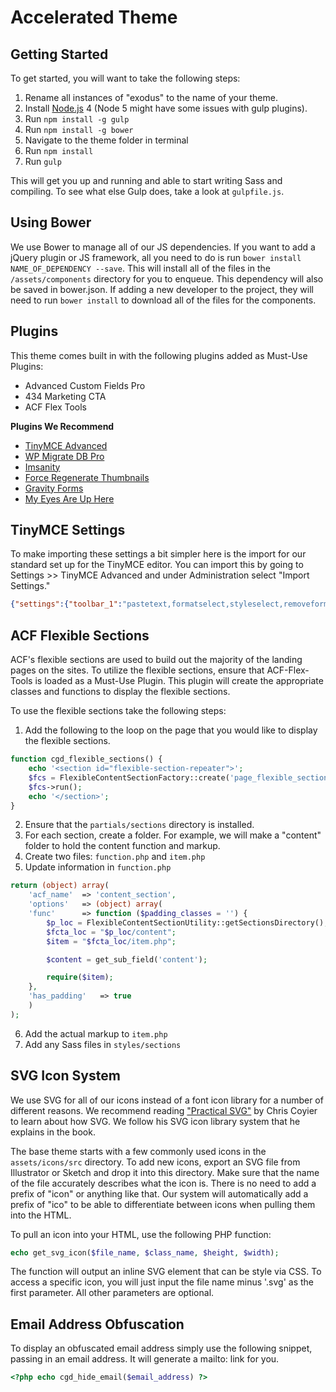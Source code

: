# Accelerated Theme

## Getting Started
To get started, you will want to take the following steps:

1. Rename all instances of "exodus" to the name of your theme.
2. Install [Node.js](https://nodejs.org/en/) 4 (Node 5 might have some issues with gulp plugins).
3. Run `npm install -g gulp`
4. Run `npm install -g bower`
5. Navigate to the theme folder in terminal
6. Run `npm install`
7. Run `gulp`

This will get you up and running and able to start writing Sass and compiling. To see what else Gulp does, take a look at `gulpfile.js`.

## Using Bower
We use Bower to manage all of our JS dependencies. If you want to add a jQuery plugin or JS framework, all you need to do is run `bower install NAME_OF_DEPENDENCY --save`. This will install all of the files in the `/assets/components` directory for you to enqueue. This dependency will also be saved in bower.json. If adding a new developer to the project, they will need to run `bower install` to download all of the files for the components.

## Plugins
This theme comes built in with the following plugins added as Must-Use Plugins:

+ Advanced Custom Fields Pro
+ 434 Marketing CTA
+ ACF Flex Tools

**Plugins We Recommend**

* [TinyMCE Advanced](https://wordpress.org/plugins/tinymce-advanced/)
* [WP Migrate DB Pro](https://deliciousbrains.com/wp-migrate-db-pro/)
* [Imsanity](https://wordpress.org/plugins/imsanity/)
* [Force Regenerate Thumbnails](https://wordpress.org/plugins/force-regenerate-thumbnails/)
* [Gravity Forms](http://www.gravityforms.com/)
* [My Eyes Are Up Here](https://wordpress.org/plugins/my-eyes-are-up-here/screenshots/)

## TinyMCE Settings

To make importing these settings a bit simpler here is the import for our standard set up for the TinyMCE editor. You can import this by going to Settings >> TinyMCE Advanced and under Administration select "Import Settings."

```json
{"settings":{"toolbar_1":"pastetext,formatselect,styleselect,removeformat,bold,italic,blockquote,bullist,numlist,alignleft,aligncenter,alignright,link,unlink,fullscreen,hr,undo,redo,wp_code,wp_help","toolbar_2":"","toolbar_3":"","toolbar_4":"","options":"advlist","plugins":"advlist,importcss"},"admin_settings":{"options":"importcss,no_autop","disabled_editors":""}}
```

## ACF Flexible Sections
ACF's flexible sections are used to build out the majority of the landing pages on the sites. To utilize the flexible sections, ensure that ACF-Flex-Tools is loaded as a Must-Use Plugin. This plugin will create the appropriate classes and functions to display the flexible sections.

To use the flexible sections take the following steps:

1. Add the following to the loop on the page that you would like to display the flexible sections.

```php
function cgd_flexible_sections() {
	echo '<section id="flexible-section-repeater">';
	$fcs = FlexibleContentSectionFactory::create('page_flexible_sections');
	$fcs->run();
	echo '</section>';
}
```
2. Ensure that the `partials/sections` directory is installed.
3. For each section, create a folder. For example, we will make a "content" folder to hold the content function and markup.
4. Create two files: `function.php` and `item.php`
5. Update information in `function.php`
```php
return (object) array(
	'acf_name'  => 'content_section',
	'options'   => (object) array(
	'func'      => function ($padding_classes = '') {
		$p_loc = FlexibleContentSectionUtility::getSectionsDirectory();
		$fcta_loc = "$p_loc/content";
		$item = "$fcta_loc/item.php";

		$content = get_sub_field('content');

		require($item);
	},
	'has_padding'   => true
	)
);
```
6. Add the actual markup to `item.php`
7. Add any Sass files in `styles/sections`

## SVG Icon System
We use SVG for all of our icons instead of a font icon library for a number of different reasons. We recommend reading ["Practical SVG"](https://abookapart.com/products/practical-svg) by Chris Coyier to learn about how SVG. We follow his SVG icon library system that he explains in the book.

The base theme starts with a few commonly used icons in the `assets/icons/src` directory. To add new icons, export an SVG file from Illustrator or Sketch and drop it into this directory. Make sure that the name of the file accurately describes what the icon is. There is no need to add a prefix of "icon" or anything like that. Our system will automatically add a prefix of "ico" to be able to differentiate between icons when pulling them into the HTML.

To pull an icon into your HTML, use the following PHP function:
```php
echo get_svg_icon($file_name, $class_name, $height, $width);
```
The function will output an inline SVG element that can be style via CSS. To access a specific icon, you will just input the file name minus '.svg' as the first parameter. All other parameters are optional.

## Email Address Obfuscation

To display an obfuscated email address simply use the following snippet, passing in an email address. It will generate a mailto: link for you.

```php
<?php echo cgd_hide_email($email_address) ?>
```